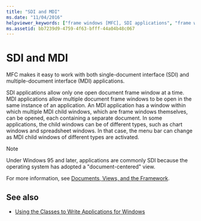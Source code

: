 ```yaml
---
title: "SDI and MDI"
ms.date: "11/04/2016"
helpviewer_keywords: ["frame windows [MFC], SDI applications", "frame windows [MFC], MDI applications", "MFC, windows", "single document interface (SDI) [MFC], applications", "MDI [MFC], vs. SDI"]
ms.assetid: bb7239d9-4759-4f63-bfff-44a04b48c067
---
```

# SDI and MDI

MFC makes it easy to work with both single-document interface (SDI) and multiple-document interface (MDI) applications.

SDI applications allow only one open document frame window at a time. MDI applications allow multiple document frame windows to be open in the same instance of an application. An MDI application has a window within which multiple MDI child windows, which are frame windows themselves, can be opened, each containing a separate document. In some applications, the child windows can be of different types, such as chart windows and spreadsheet windows. In that case, the menu bar can change as MDI child windows of different types are activated.

> [!NOTE]
>  Under Windows 95 and later, applications are commonly SDI because the operating system has adopted a "document-centered" view.

For more information, see [Documents, Views, and the Framework](../mfc/documents-views-and-the-framework.md).

## See also

- [Using the Classes to Write Applications for Windows](../mfc/using-the-classes-to-write-applications-for-windows.md)
